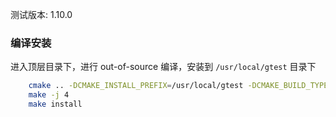 
测试版本: 1.10.0

### 编译安装

进入顶层目录下，进行 out-of-source 编译，安装到 `/usr/local/gtest` 目录下
```sh
    cmake .. -DCMAKE_INSTALL_PREFIX=/usr/local/gtest -DCMAKE_BUILD_TYPE=Release -DBUILD_SHARED_LIBS=on
    make -j 4
    make install
```

